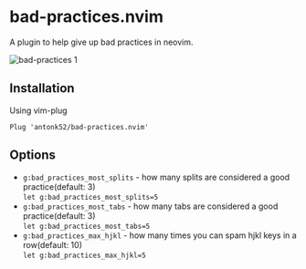 # bad-practices.nvim

A plugin to help give up bad practices in neovim.

![bad-practices 1](https://user-images.githubusercontent.com/18750590/122595373-fc79ca80-d085-11eb-82fa-df1e3774dedd.gif)

## Installation

Using vim-plug

```vim
Plug 'antonk52/bad-practices.nvim'
```

## Options

- `g:bad_practices_most_splits` - how many splits are considered a good practice(default: 3)
    <br>`let g:bad_practices_most_splits=5`
- `g:bad_practices_most_tabs` - how many tabs are considered a good practice(default: 3)
    <br>`let g:bad_practices_most_tabs=5`
- `g:bad_practices_max_hjkl` - how many times you can spam hjkl keys in a row(default: 10)
    <br>`let g:bad_practices_max_hjkl=5`
